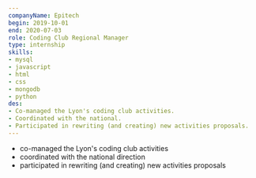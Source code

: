 ```yaml
---
companyName: Epitech
begin: 2019-10-01
end: 2020-07-03
role: Coding Club Regional Manager
type: internship
skills:
- mysql
- javascript
- html
- css
- mongodb
- python
des: 
- Co-managed the Lyon's coding club activities.
- Coordinated with the national.
- Participated in rewriting (and creating) new activities proposals.
---
```


- co-managed the Lyon's coding club activities
- coordinated with the national direction
- participated in rewriting (and creating) new activities proposals
